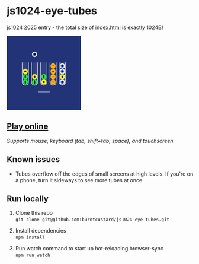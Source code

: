 # js1024-eye-tubes

[js1024 2025](https://js1024.fun/demos/2025) entry - the total size of [index.html](index.html) is exactly 1024B!

<img src="https://github.com/burntcustard/js1024-eye-tubes/blob/main/thumbnailx4.png?raw=true" width="200" height="200" alt="Screenshot with blue background and 5 test tubes full of different types of eye balls">

## [Play online](https://burnt.io/js1024-eye-tubes)

_Supports mouse, keyboard (tab, shift+tab, space), and touchscreen._

## Known issues

- Tubes overflow off the edges of small screens at high levels. If you're on a phone, turn it sideways to see more tubes at once.

## Run locally

1. Clone this repo  
  `git clone git@github.com:burntcustard/js1024-eye-tubes.git`

2. Install dependencies  
  `npm install`

3. Run watch command to start up hot-reloading browser-sync  
  `npm run watch`
